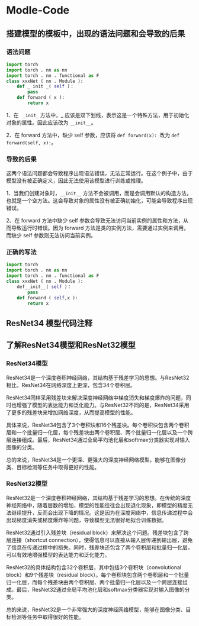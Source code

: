 # Modle-Code
## 搭建模型的模板中，出现的语法问题和会导致的后果

### 语法问题
```python
import torch 
import torch . nn as nn 
import torch . nn . functional as F  
class xxxNet ( nn . Module ):
    def _ init _( self )：
        pass
    def forward ( x ):
        return x 
```
1、在 ``` _init_``` 方法中，_ 应该是双下划线，表示这是一个特殊方法，用于初始化对象的属性。因此应该改为 ```__init__```。

2、在 forward 方法中，缺少 self 参数，应该将 ```def forward(x): ```改为 ```def forward(self, x):```。

### 导致的后果
这两个语法问题都会导致程序出现语法错误，无法正常运行。在这个例子中，由于模型没有被正确定义，因此无法使用该模型进行训练或推理。

1、当我们创建对象时，```__init__``` 方法不会被调用，而是会调用默认的构造方法，也就是一个空方法。这会导致对象的属性没有被正确初始化，可能会导致程序出现错误。

2、在 forward 方法中缺少 self 参数会导致无法访问当前实例的属性和方法，从而导致运行时错误。因为 forward 方法是类的实例方法，需要通过实例来调用，而缺少 self 参数则无法访问当前实例。

### 正确的写法
```python
import torch 
import torch . nn as nn 
import torch . nn . functional as F  
class xxxNet ( nn . Module ):
    def__init__( self )：
        pass
    def forward ( self,x ):
        return x 
```

## ResNet34 模型代码注释























## 了解ResNet34模型和ResNet32模型
### ResNet34模型
ResNet34是一个深度卷积神经网络，其结构基于残差学习的思想。与ResNet32相比，ResNet34在网络深度上更深，包含34个卷积层。

ResNet34同样采用残差块来解决深度神经网络中梯度消失和梯度爆炸的问题，同时也增强了模型的表达能力和泛化能力。与ResNet32不同的是，ResNet34采用了更多的残差块来增加网络深度，从而提高模型的性能。

具体来说，ResNet34包含了3个卷积块和16个残差块。每个卷积块包含两个卷积层和一个批量归一化层，每个残差块由两个卷积层、两个批量归一化层以及一个跨层连接组成。最后，ResNet34通过全局平均池化层和softmax分类器实现对输入图像的分类。

总的来说，ResNet34是一个更深、更强大的深度神经网络模型，能够在图像分类、目标检测等任务中取得更好的性能。

### ResNet32模型
ResNet32是一个深度卷积神经网络，其结构基于残差学习的思想。在传统的深度神经网络中，随着层数的增加，模型的性能往往会出现退化现象，即模型的精度无法继续提升，反而会出现下降的情况。这是因为在深度网络中，信息传递过程中会出现梯度消失或梯度爆炸等问题，导致模型无法很好地拟合训练数据。

ResNet32通过引入残差块（residual block）来解决这个问题。残差块包含了跨层连接（shortcut connection），使得信息可以直接从输入层传递到输出层，避免了信息在传递过程中的损失。同时，残差块还包含了两个卷积层和批量归一化层，可以有效地增强模型的表达能力和泛化能力。

ResNet32的具体结构包含32个卷积层，其中包括3个卷积块（convolutional block）和9个残差块（residual block）。每个卷积块包含两个卷积层和一个批量归一化层，而每个残差块由两个卷积层、两个批量归一化层以及一个跨层连接组成。最后，ResNet32通过全局平均池化层和softmax分类器实现对输入图像的分类。

总的来说，ResNet32是一个非常强大的深度神经网络模型，能够在图像分类、目标检测等任务中取得很好的性能。





